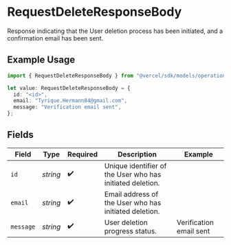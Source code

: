# RequestDeleteResponseBody

Response indicating that the User deletion process has been initiated, and a confirmation email has been sent.

## Example Usage

```typescript
import { RequestDeleteResponseBody } from "@vercel/sdk/models/operations/requestdelete.js";

let value: RequestDeleteResponseBody = {
  id: "<id>",
  email: "Tyrique.Hermann84@gmail.com",
  message: "Verification email sent",
};
```

## Fields

| Field                                                     | Type                                                      | Required                                                  | Description                                               | Example                                                   |
| --------------------------------------------------------- | --------------------------------------------------------- | --------------------------------------------------------- | --------------------------------------------------------- | --------------------------------------------------------- |
| `id`                                                      | *string*                                                  | :heavy_check_mark:                                        | Unique identifier of the User who has initiated deletion. |                                                           |
| `email`                                                   | *string*                                                  | :heavy_check_mark:                                        | Email address of the User who has initiated deletion.     |                                                           |
| `message`                                                 | *string*                                                  | :heavy_check_mark:                                        | User deletion progress status.                            | Verification email sent                                   |
